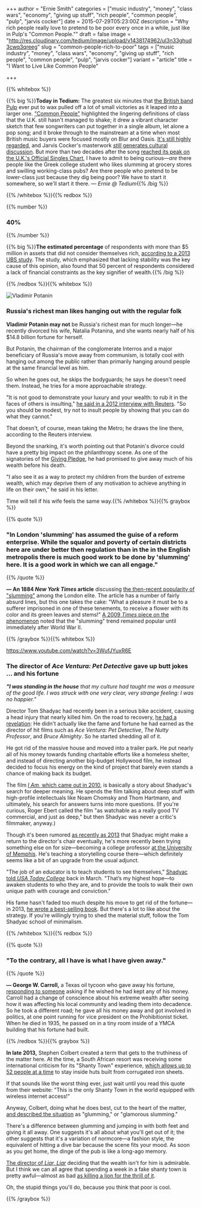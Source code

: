 +++
author = "Ernie Smith"
categories = ["music industry", "money", "class wars", "economy", "giving up stuff", "rich people", "common people", "pulp", "jarvis cocker"]
date = 2015-07-29T05:23:00Z
description = "Why rich people really love to pretend to be poor every once in a while, just like in Pulp's \"Common People.\""
draft = false
image = "http://res.cloudinary.com/tedium/image/upload/v1438174962/ul3n33ghud3cwq3qreeg"
slug = "common-people-rich-to-poor"
tags = ["music industry", "money", "class wars", "economy", "giving up stuff", "rich people", "common people", "pulp", "jarvis cocker"]
variant = "article"
title = "I Want to Live Like Common People"

+++

{{% whitebox %}}

{{% big %}}**Today in Tedium:** The greatest six minutes that [the British band Pulp](http://amzn.to/1DJVhUG) ever put to wax pulled off a lot of small victories as it leaped into a larger one. ["Common People"](https://www.youtube.com/watch?v=yuTMWgOduFM) highlighted the lingering definitions of class that the U.K. still hasn't managed to shake; it drew a vibrant character sketch that few songwriters can put together in a single album, let alone a pop song; and it broke through to the mainstream at a time when most British music buyers were focused mostly on Blur and Oasis. [It's still highly regarded](http://www.billboard.com/articles/news/6052251/pulps-common-people-declared-top-of-the-britpops), and Jarvis Cocker's masterwork [*still* generates cultural discussion](http://www.theguardian.com/commentisfree/2015/may/10/common-people-pulp-cocker-greek-girl). But more than two decades after the song [reached its peak on the U.K.'s Official Singles Chart](http://www.officialcharts.com/charts/singles-chart/19950528/7501/), I have to admit to being curious—*are* there people like the Greek college student who likes slumming at grocery stores and swilling working-class pubs? Are there people who pretend to be lower-class just because they dig being poor? We have to start it somewhere, so we'll start it there. *— Ernie @ Tedium*{{% /big %}}

{{% /whitebox %}}{{% redbox %}}

{{% number %}}
### 40%
{{% /number %}}

{{% big %}}**The estimated percentage** of respondents with more than $5 million in assets that did not consider themselves rich, [according to a 2013 UBS study](http://www.ubs.com/content/dam/WealthManagementAmericas/documents/investor-watch-3Q2013-report.pdf). The study, which emphasized that lacking stability was the key cause of this opinion, also found that 50 percent of respondents considered a lack of financial constraints as the key signifier of wealth.{{% /big %}}

{{% /redbox %}}{{% whitebox %}}

![Vladimir Potanin](http://res.cloudinary.com/tedium/image/upload/f_auto/v1438131200/iv8dygcer7vih7p79cvu.jpg)

### Russia's richest man likes hanging out with the regular folk

**Vladimir Potanin may not** be Russia's richest man for much longer—he recently divorced his wife, Natalia Potanina, and she wants nearly half of his $14.8 billion fortune for herself.

But Potanin, the chairman of the conglomerate Interros and a major beneficiary of Russia's move away from communism, is totally cool with hanging out among the public rather than primarily hanging around people at the same financial level as him.

So when he goes out, he skips the bodyguards; he says he doesn't need them. Instead, he tries for a more approachable strategy.

"It is not good to demonstrate your luxury and your wealth: to rub it in the faces of others is insulting," [he said in a 2012 interview with Reuters](http://www.businessinsider.com/the-new-cool-for-russias-super-rich-slumming-it-2012-8). "So you should be modest, try not to insult people by showing that you can do what they cannot."

That doesn't, of course, mean taking the Metro; he draws the line there, according to the Reuters interview.

Beyond the snarking, it's worth pointing out that Potanin's divorce could have a pretty big impact on the philanthropy scene. As one of the signatories of the [Giving Pledge](http://givingpledge.org/), he had promised to give away much of his wealth before his death.

"I also see it as a way to protect my children from the burden of extreme wealth, which may deprive them of any motivation to achieve anything in life on their own," he said in his letter.

Time will tell if his wife feels the same way.{{% /whitebox %}}{{% graybox %}}

{{% quote %}}
### "In London 'slumming' has assumed the guise of a reform enterprise. While the squalor and poverty of certain districts here are under better then regulation than in the in the English metropolis there is much good work to be done by 'slumming' here. It is a good work in which we can all engage."
{{% /quote %}}

**— An 1884 *New York Times* article** discussing [the then-recent popularity of "slumming"](http://query.nytimes.com/mem/archive-free/pdf?res=9A04E3D91338E033A25757C1A96F9C94659FD7CF) among the London elite. The article has a number of fairly absurd lines, but this one takes the cake: "What a pleasure it must be to a sufferer imprisoned in one of these tenements, to receive a flower with its color and its green leaves and stems!" [A 2009 *Times* piece on the phenomenon](http://cityroom.blogs.nytimes.com/2009/07/06/when-slumming-was-the-thing-to-do/?_r=0) noted that the "slumming" trend remained popular until immediately after World War II.

{{% /graybox %}}{{% whitebox %}}

https://www.youtube.com/watch?v=3WufJYuxR6E

### The director of *Ace Ventura: Pet Detective* gave up butt jokes … and his fortune

_**"I was standing in the house** that my culture had taught me was a measure of the good life. I was struck with one very clear, very strange feeling: I was no happier."_

Director Tom Shadyac had recently been in a serious bike accident, causing a head injury that nearly killed him. On the road to recovery, [he had a revelation](http://www.oprah.com/oprahshow/Tom-Shadyac-From-Millionaire-to-Mobile-Home): He didn't actually like the fame and fortune he had earned as the director of hit films such as *Ace Ventura: Pet Detective*, *The Nutty Professor*, and *Bruce Almighty*. So he started shedding all of it.

He got rid of the massive house and moved into a trailer park. He put nearly all of his money towards funding charitable efforts like a homeless shelter, and instead of directing another big-budget Hollywood film, he instead decided to focus his energy on the kind of project that barely even stands a chance of making back its budget.

The film [*I Am*, which came out in 2010](http://amzn.to/1U4FARz), is basically a story about Shadyac's search for deeper meaning. He spends the film talking about deep stuff with high-profile intellectuals like Noam Chomsky and Thom Hartmann, and ultimately, his search for answers turns into more questions. (If you're curious, Roger Ebert called the film "as watchable as a really good TV commercial, and just as deep," but then Shadyac was never a critic's filmmaker, anyway.)

Though it's been rumored [as recently as 2013](http://deadline.com/2013/02/tom-shadyac-eyes-the-intouchables-remake-as-return-to-comedy-helming-411892/) that Shadyac might make a return to the director's chair eventually, he's more recently been trying something else on for size—becoming a college professor [at the University of Memphis](http://www.thelpbc.com/lpbc-in-the-news/hollywood-hitmaker-tom-shadyac-drops-out-gives-back-with-u-of-m-class-and-more-by-john-beifuss-in-th). He's teaching a storytelling course there—which definitely seems like a bit of an upgrade from the usual adjunct.

"The job of an educator is to teach students to see themselves," [Shadyac told *USA Today College*](http://college.usatoday.com/2015/03/06/directors-class-creates-community-in-memphis/) back in March. "That’s my highest hope—to awaken students to who they are, and to provide the tools to walk their own unique path with courage and conviction."

His fame hasn't faded too much despite his move to get rid of the fortune—in 2013, [he wrote a best-selling book](http://amzn.to/1U4IHcf). But there's a lot to like about the strategy. If you're willingly trying to shed the material stuff, follow the Tom Shadyac school of minimalism.

{{% /whitebox %}}{{% redbox %}}

{{% quote %}}
### "To the contrary, all I have is what I have given away."
{{% /quote %}}

**— George W. Carroll,** a Texas oil tycoon who gave away his fortune, [responding to someone](http://www.beaumontenterprise.com/news/article/Beaumont-millionaire-gave-away-fortune-4679162.php) asking if he wished he had kept any of his money. Carroll had a change of conscience about his extreme wealth after seeing how it was affecting his local community and leading them into decadence. So he took a different road; he gave all his money away and got involved in politics, at one point running for vice president on the Prohibitionist ticket. When he died in 1935, he passed on in a tiny room inside of a YMCA building that his fortune had built.

{{% /redbox %}}{{% graybox %}}

**In late 2013,** Stephen Colbert created a term that gets to the truthiness of the matter here. At the time, a South African resort was receiving some international criticism for its "Shanty Town" experience, [which allows up to 52 people at a time](http://www.emoya.co.za/p23/accommodation/shanty-town-for-a-unique-accommodation-experience-in-bloemfontein.html) to stay inside huts built from corrugated iron sheets.

If that sounds like the worst thing ever, just wait until you read this quote from their website: "This is the only Shanty Town in the world equipped with wireless internet access!"

Anyway, Colbert, doing what he does best, cut to the heart of the matter, [and described the situation](http://www.truthdig.com/avbooth/item/colbert_eyes_wide_shut_to_other_peoples_suffering_20131113) as "glumming," or "glamorous slumming."

There's a difference between glumming and jumping in with both feet and giving it all away. One suggests it's all about what you'll get out of it; the other suggests that it's a variation of normcore—a fashion style, the equivalent of hitting a dive bar because the scene fits your mood. As soon as you get home, the dinge of the pub is like a long-ago memory.

[The director of *Liar, Liar*](http://amzn.to/1ONqUDf) deciding that the wealth isn't for him is admirable. But I think we can all agree that spending a week in a fake shanty town is pretty awful—almost as bad [as killing a lion for the thrill of it](http://www.nytimes.com/2015/07/29/world/africa/american-hunter-is-accused-of-killing-cecil-a-beloved-lion-in-zimbabwe.html?_r=0).

Oh, the stupid things you'll do, because you think that poor is cool.

{{% /graybox %}}